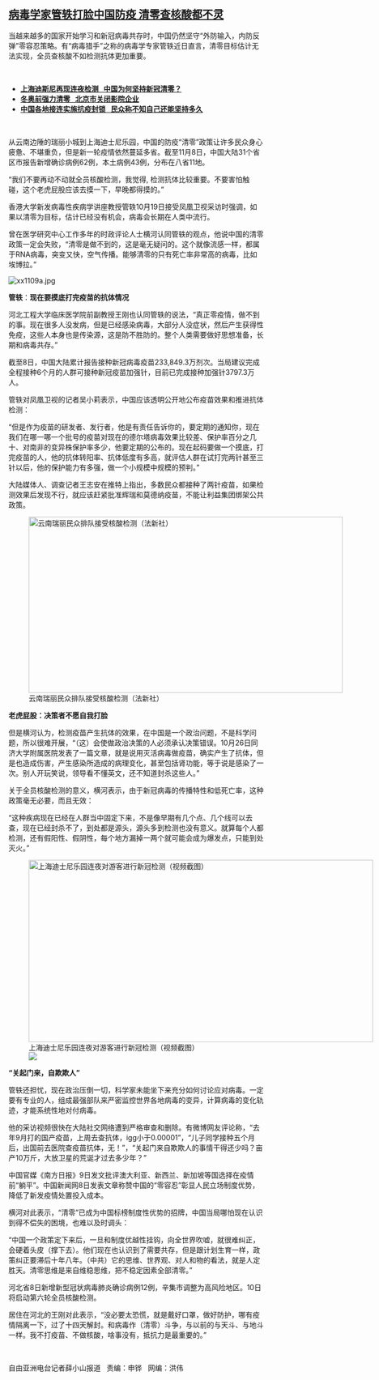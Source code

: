 <!--1636492199000-->
[病毒学家管轶打脸中国防疫  清零查核酸都不灵](https://www.rfa.org/mandarin/yataibaodao/huanjing/xx-11092021091907.html)
------

<p></p><p>当越来越多的国家开始学习和新冠病毒共存时，中国仍然坚守<span>“</span><span>外防输入，内防反弹</span><span>”零容忍策略</span><span>。有</span><span>“病毒猎手”之称的病毒学专家管轶近日直言，清零目标估计无法实现，全员查核酸不如检测抗体更加重要。<p><br/></p><ul><li><a href="https://www.rfa.org/mandarin/yataibaodao/huanjing/hc-11012021102436.html"><strong>上海迪斯尼再现连夜检测   中国为何坚持新冠清零？</strong></a></li><li><strong><a href="https://www.rfa.org/mandarin/Xinwen/10-10312021165505.html">冬奥前强力清零   北京市关闭影院企业</a></strong></li><li><strong><a href="https://www.rfa.org/mandarin/Xinwen/8-11062021170149.html">中国各地接连实施抗疫封锁   民众称不知自己还能坚持多久</a></strong></li></ul><p><br/></p><p>从云南边陲的瑞丽小城到上海迪士尼乐园，中国的防疫<span>“清零”政策让许多民众身心疲惫、不堪重负，但是新一轮疫情依然蔓延多省。截至</span>11<span>月</span>8<span>日，中国大陆</span>31<span>个省区市报告新增确诊病例</span>62<span>例，本土病例</span>43<span>例，分布在八省</span>11<span>地。</span></p><p><span>“我们不要再动不动就全员核酸检测，我觉得, <span>检测抗体比较重要。不要害怕触碰，这个老虎屁股应该去摸一下，早晚都得摸的。”</span></span></p><p><span>香港大学新发病毒性疾病学讲座教授管轶</span><span>10<span>月</span>19<span>日接受凤凰卫视采访时强调，如果以清零为目标，估计已经没有机会，病毒会长期在人类中流行。</span></span></p><p><span>曾在医学研究中心工作多年的时政评论人士</span><span>横河认同管轶的观点<span>，他说</span>中国的清零政策一定会失败，“清零是做不到的，这是毫无疑问的。这个就像流感一样，都属于</span><span>RNA<span>病毒，突变又快，空气传播。能够清零的只有死亡率非常高的病毒，比如埃博拉。”</span></span></p><p><span><span><img alt="xx1109a.jpg" class="image-richtext image-inline captioned" src="https://www.rfa.org/mandarin/yataibaodao/huanjing/xx-11092021091907.html/xx1109a.jpg" title="xx1109a.jpg"/></span></span></p><p><strong><span>管轶</span></strong><span>：<strong>现在要摸底打完疫苗的抗体情况</strong></span></p><p><span>河北工程大学临床医学院前副教授</span><span>王刚也认同管轶的说法，<span>“真正零疫情，做不到的事。现在很多人没发病，但是已经感染病毒，大部分人没症状，然后产生获得性免疫，这些人本身也是传染源，这是防不胜防的。整个人类需要做好思想准备，长期和病毒共存。”</span></span></p><p><span>截至</span><span>8<span>日，中国大陆累计报告接种新冠病毒疫苗</span>233,849.3<span>万剂次。</span></span><span>当局</span><span>建议完成全程接种</span><span>6<span>个月的人群可接种</span></span><span>新冠疫苗加强针</span><span>，</span><span>目前已完成接种</span><span>加强针</span><span>3797.3<span>万人。</span></span></p><p><span>管轶对凤凰卫视的记者吴小莉表示，中国应该透明公开地公布疫苗效果和推进抗体检测：</span></p><p><span>“但是作为疫苗的研发者、发行者，他是有责任告诉你的，要定期的通知你，现在我们在哪一哪一个批号的疫苗对现在的德尔塔病毒效果比较差、保护率百分之几十、对南非的变异株保护率多少，他要定期的公布的。现在起码要做一个摸底，打完疫苗的人，他的抗体转阳率、抗体低度有多高，就评估人群在试打完两针甚至三针以后，他的保护能力有多强，做一个小规模中规模的预判。”</span></p><p><span>大陆媒体人、调查记者王志安在推特上指出，多数民众都接种了两针疫苗，如果检测效果后发现不行，就应该赶紧批准辉瑞和莫德纳疫苗，不能让利益集团绑架公共政策。</span></p><p><span><figure class="image-richtext image-inline captioned" style="width:620px;"><img alt="云南瑞丽民众排队接受核酸检测（法新社）" height="348" src="https://www.rfa.org/mandarin/yataibaodao/huanjing/xx-11092021091907.html/xx1109.jpg/@@images/a6ff7ca6-3e77-4c77-b0b2-e57b7db09734.jpeg" title="xx1109.jpg" width="620"/><figcaption class="image-caption">云南瑞丽民众排队接受核酸检测（法新社）</figcaption><small></small></figure></span></p><p><strong><span>老虎屁股：决策者不愿自我打脸</span></strong></p><p><span>但是横河认为，检测疫苗产生抗体的效果，在中国是一个政治问题，不是科学问题，所以很难开展，“（这）会使做政治决策的人必须承认决策错误。10<span>月</span>26日<span>同济大学附属医院发表了一篇文章，就是说用灭活病毒做疫苗，确实产生了抗体，但是也造成伤害，产生感染所造成的病理变化，甚至包括肾功能，等于说是感染了一次。别人开玩笑说，领导看不懂英文，还不知道封杀这些人。”</span></span></p><p><span>关于全员核酸检测的意义，横河表示，由于新冠病毒的传播特性和低死亡率，这种政策毫无必要，而且无效：</span></p><p><span>“这种疾病现在已经在人群当中固定下来，不是像早期有几个点、几个线可以去查，现在已经封杀不了，到处都是源头，源头多到检测也没有意义。就算每个人都检测，还有假阳性、假阴性，每个地方漏掉一两个就可能会成为爆发点，只能到处灭火。”</span></p><p><span><figure class="image-richtext image-inline captioned" style="width:680px;"><img alt="上海迪士尼乐园连夜对游客进行新冠检测（视频截图）" height="360" src="https://www.rfa.org/mandarin/yataibaodao/huanjing/xx-11092021091907.html/xx1109c.jpg/@@images/413ced10-d3a6-4e0d-be19-130eaa59bfa1.png" title="xx1109c.jpg" width="680"/><figcaption class="image-caption">上海迪士尼乐园连夜对游客进行新冠检测（视频截图）</figcaption><small></small><div id="zoomattribute"><a data-caption="上海迪士尼乐园连夜对游客进行新冠检测（视频截图）" data-fancybox="" href="https://www.rfa.org/mandarin/yataibaodao/huanjing/xx-11092021091907.html/xx1109c.jpg" id="single_image" title="上海迪士尼乐园连夜对游客进行新冠检测（视频截图）"><img src="/++plone++rfa-resources/img/icon-zoom.png"/></a></div></figure></span></p><p><strong><span>“关起门来，自欺欺人”</span></strong></p><p><span>管轶还担忧，现在政治压倒一切，科学家未能坐下来充分如何讨论应对病毒。</span><span>一定要有专业的人，组成最强部队来严密监控世界各地病毒的变异，计算病毒的变化轨迹，才能系统性地对付病毒。</span></p><p><span>他的采访视频很快在大陆社交网络遭到严格审查和删除。有微博网友评论称，“去年9<span>月打的国产疫苗，上周去查抗体，</span>igg<span>小于</span>0.00001<span>”，“儿子同学接种五个月后，出国前去医院查疫苗抗体，无！”，“关起门来自欺欺人的事情干得还少吗？亩产</span>10<span>万斤，大放卫星的荒诞才过去多少年？”</span></span></p><p><span>中国官媒《南方日报》</span><span>9<span>日发文批评澳大利亚、新西兰、新加坡等国选择在疫情前“躺平</span></span><span>”。中国新闻网</span><span>8<span>日</span>发表文章称赞中国的“零容忍”彰显人民立场制度优势，降低了新发疫情处置投入成本。</span></p><p><span>横河对此表示，“清零”已成为中国标榜制度性优势的招牌，中国当局哪怕现在认识到得不偿失的困境，也难以及时调头：</span></p><p><span>“中国一个政策定下来后，一旦和制度优越性挂钩，向全世界吹嘘，就很难纠正，会硬着头皮（撑下去）。他们现在也认识到了需要共存，但是跟计划生育一样，政策纠正要滞后十年八年。（中共）它的思维、世界观、对人和物的看法，就是人定胜天。清零思维是来自维稳思维，把不稳定因素全部清零。”</span></p><p><span>河北省</span><span>8<span>日新增新型冠状病毒肺炎确诊病例</span>12<span>例，辛集市调整为高风险地区。</span>10<span>日将启动第六轮全员核酸检测。</span></span></p><p><span>居住在河北的王刚对此表示，“没必要太恐慌，就是戴好口罩，做好防护，哪有疫情隔离一下，过了十四天解封。和病毒作（清零）斗争，与以前的与天斗、与地斗一样。我不打疫苗、不做核酸，啥事没有，抵抗力是最重要的。”</span></p><p><br/></p><p>自由亚洲电台记者薛小山报道   责编：申铧   网编：洪伟</p></span></p>
